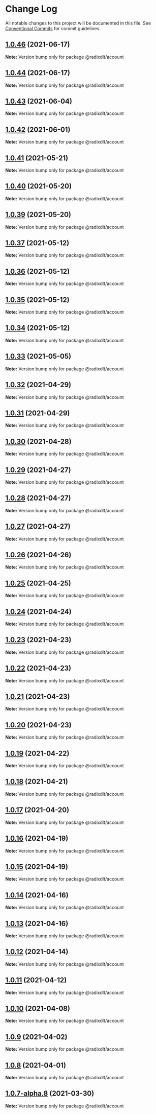 # Change Log

All notable changes to this project will be documented in this file.
See [Conventional Commits](https://conventionalcommits.org) for commit guidelines.

## [1.0.46](https://github.com/radixdlt/radixdlt-javascript/compare/@radixdlt/account@1.0.43...@radixdlt/account@1.0.46) (2021-06-17)

**Note:** Version bump only for package @radixdlt/account





## [1.0.44](https://github.com/radixdlt/radixdlt-javascript/compare/@radixdlt/account@1.0.43...@radixdlt/account@1.0.44) (2021-06-17)

**Note:** Version bump only for package @radixdlt/account





## [1.0.43](https://github.com/radixdlt/radixdlt-javascript/compare/@radixdlt/account@1.0.42...@radixdlt/account@1.0.43) (2021-06-04)

**Note:** Version bump only for package @radixdlt/account





## [1.0.42](https://github.com/radixdlt/radixdlt-javascript/compare/@radixdlt/account@1.0.41...@radixdlt/account@1.0.42) (2021-06-01)

**Note:** Version bump only for package @radixdlt/account





## [1.0.41](https://github.com/radixdlt/radixdlt-javascript/compare/@radixdlt/account@1.0.40...@radixdlt/account@1.0.41) (2021-05-21)

**Note:** Version bump only for package @radixdlt/account





## [1.0.40](https://github.com/radixdlt/radixdlt-javascript/compare/@radixdlt/account@1.0.39...@radixdlt/account@1.0.40) (2021-05-20)

**Note:** Version bump only for package @radixdlt/account





## [1.0.39](https://github.com/radixdlt/radixdlt-javascript/compare/@radixdlt/account@1.0.37...@radixdlt/account@1.0.39) (2021-05-20)

**Note:** Version bump only for package @radixdlt/account





## [1.0.37](https://github.com/radixdlt/radixdlt-javascript/compare/@radixdlt/account@1.0.36...@radixdlt/account@1.0.37) (2021-05-12)

**Note:** Version bump only for package @radixdlt/account





## [1.0.36](https://github.com/radixdlt/radixdlt-javascript/compare/@radixdlt/account@1.0.35...@radixdlt/account@1.0.36) (2021-05-12)

**Note:** Version bump only for package @radixdlt/account





## [1.0.35](https://github.com/radixdlt/radixdlt-javascript/compare/@radixdlt/account@1.0.34...@radixdlt/account@1.0.35) (2021-05-12)

**Note:** Version bump only for package @radixdlt/account





## [1.0.34](https://github.com/radixdlt/radixdlt-javascript/compare/@radixdlt/account@1.0.33...@radixdlt/account@1.0.34) (2021-05-12)

**Note:** Version bump only for package @radixdlt/account





## [1.0.33](https://github.com/radixdlt/radixdlt-javascript/compare/@radixdlt/account@1.0.32...@radixdlt/account@1.0.33) (2021-05-05)

**Note:** Version bump only for package @radixdlt/account





## [1.0.32](https://github.com/radixdlt/radixdlt-javascript/compare/@radixdlt/account@1.0.31...@radixdlt/account@1.0.32) (2021-04-29)

**Note:** Version bump only for package @radixdlt/account





## [1.0.31](https://github.com/radixdlt/radixdlt-javascript/compare/@radixdlt/account@1.0.30...@radixdlt/account@1.0.31) (2021-04-29)

**Note:** Version bump only for package @radixdlt/account





## [1.0.30](https://github.com/radixdlt/radixdlt-javascript/compare/@radixdlt/account@1.0.29...@radixdlt/account@1.0.30) (2021-04-28)

**Note:** Version bump only for package @radixdlt/account





## [1.0.29](https://github.com/radixdlt/radixdlt-javascript/compare/@radixdlt/account@1.0.28...@radixdlt/account@1.0.29) (2021-04-27)

**Note:** Version bump only for package @radixdlt/account





## [1.0.28](https://github.com/radixdlt/radixdlt-javascript/compare/@radixdlt/account@1.0.27...@radixdlt/account@1.0.28) (2021-04-27)

**Note:** Version bump only for package @radixdlt/account





## [1.0.27](https://github.com/radixdlt/radixdlt-javascript/compare/@radixdlt/account@1.0.26...@radixdlt/account@1.0.27) (2021-04-27)

**Note:** Version bump only for package @radixdlt/account





## [1.0.26](https://github.com/radixdlt/radixdlt-javascript/compare/@radixdlt/account@1.0.25...@radixdlt/account@1.0.26) (2021-04-26)

**Note:** Version bump only for package @radixdlt/account





## [1.0.25](https://github.com/radixdlt/radixdlt-javascript/compare/@radixdlt/account@1.0.24...@radixdlt/account@1.0.25) (2021-04-25)

**Note:** Version bump only for package @radixdlt/account





## [1.0.24](https://github.com/radixdlt/radixdlt-javascript/compare/@radixdlt/account@1.0.23...@radixdlt/account@1.0.24) (2021-04-24)

**Note:** Version bump only for package @radixdlt/account





## [1.0.23](https://github.com/radixdlt/radixdlt-javascript/compare/@radixdlt/account@1.0.22...@radixdlt/account@1.0.23) (2021-04-23)

**Note:** Version bump only for package @radixdlt/account





## [1.0.22](https://github.com/radixdlt/radixdlt-javascript/compare/@radixdlt/account@1.0.21...@radixdlt/account@1.0.22) (2021-04-23)

**Note:** Version bump only for package @radixdlt/account





## [1.0.21](https://github.com/radixdlt/radixdlt-javascript/compare/@radixdlt/account@1.0.20...@radixdlt/account@1.0.21) (2021-04-23)

**Note:** Version bump only for package @radixdlt/account





## [1.0.20](https://github.com/radixdlt/radixdlt-javascript/compare/@radixdlt/account@1.0.19...@radixdlt/account@1.0.20) (2021-04-23)

**Note:** Version bump only for package @radixdlt/account





## [1.0.19](https://github.com/radixdlt/radixdlt-javascript/compare/@radixdlt/account@1.0.18...@radixdlt/account@1.0.19) (2021-04-22)

**Note:** Version bump only for package @radixdlt/account





## [1.0.18](https://github.com/radixdlt/radixdlt-javascript/compare/@radixdlt/account@1.0.17...@radixdlt/account@1.0.18) (2021-04-21)

**Note:** Version bump only for package @radixdlt/account





## [1.0.17](https://github.com/radixdlt/radixdlt-javascript/compare/@radixdlt/account@1.0.16...@radixdlt/account@1.0.17) (2021-04-20)

**Note:** Version bump only for package @radixdlt/account





## [1.0.16](https://github.com/radixdlt/radixdlt-javascript/compare/@radixdlt/account@1.0.15...@radixdlt/account@1.0.16) (2021-04-19)

**Note:** Version bump only for package @radixdlt/account





## [1.0.15](https://github.com/radixdlt/radixdlt-javascript/compare/@radixdlt/account@1.0.14...@radixdlt/account@1.0.15) (2021-04-19)

**Note:** Version bump only for package @radixdlt/account





## [1.0.14](https://github.com/radixdlt/radixdlt-javascript/compare/@radixdlt/account@1.0.13...@radixdlt/account@1.0.14) (2021-04-16)

**Note:** Version bump only for package @radixdlt/account





## [1.0.13](https://github.com/radixdlt/radixdlt-javascript/compare/@radixdlt/account@1.0.12...@radixdlt/account@1.0.13) (2021-04-16)

**Note:** Version bump only for package @radixdlt/account





## [1.0.12](https://github.com/radixdlt/radixdlt-javascript/compare/@radixdlt/account@1.0.11...@radixdlt/account@1.0.12) (2021-04-14)

**Note:** Version bump only for package @radixdlt/account





## [1.0.11](https://github.com/radixdlt/radixdlt-javascript/compare/@radixdlt/account@1.0.10...@radixdlt/account@1.0.11) (2021-04-12)

**Note:** Version bump only for package @radixdlt/account





## [1.0.10](https://github.com/radixdlt/radixdlt-javascript/compare/@radixdlt/account@1.0.9...@radixdlt/account@1.0.10) (2021-04-08)

**Note:** Version bump only for package @radixdlt/account





## [1.0.9](https://github.com/radixdlt/radixdlt-javascript/compare/@radixdlt/account@1.0.8...@radixdlt/account@1.0.9) (2021-04-02)

**Note:** Version bump only for package @radixdlt/account





## [1.0.8](https://github.com/radixdlt/radixdlt-javascript/compare/@radixdlt/account@1.0.7...@radixdlt/account@1.0.8) (2021-04-01)

**Note:** Version bump only for package @radixdlt/account





## [1.0.7-alpha.8](https://github.com/radixdlt/radixdlt-javascript/compare/@radixdlt/account@1.0.7-alpha.2...@radixdlt/account@1.0.7-alpha.8) (2021-03-30)

**Note:** Version bump only for package @radixdlt/account

